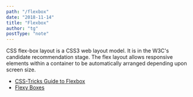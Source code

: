 ```yaml
---
path: "/flexbox"
date: "2018-11-14"
title: "Flexbox"
author: "tg"
postType: "note"
---
```


CSS flex-box layout is a CSS3 web layout model. It is in the W3C's candidate recommendation stage. The flex layout allows responsive elements within a container to be automatically arranged depending upon screen size.

- [CSS-Tricks Guide to Flexbox](https://css-tricks.com/snippets/css/a-guide-to-flexbox/)
- [Flexy Boxes](http://the-echoplex.net/flexyboxes/)